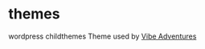 # themes
wordpress childthemes
Theme used by <a href="https://vibeadventures.com/">Vibe Adventures</a>
